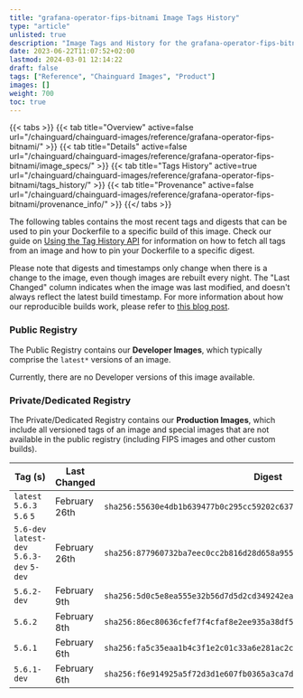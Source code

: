 ```yaml
---
title: "grafana-operator-fips-bitnami Image Tags History"
type: "article"
unlisted: true
description: "Image Tags and History for the grafana-operator-fips-bitnami Chainguard Image"
date: 2023-06-22T11:07:52+02:00
lastmod: 2024-03-01 12:14:22
draft: false
tags: ["Reference", "Chainguard Images", "Product"]
images: []
weight: 700
toc: true
---
```


{{< tabs >}}
{{< tab title="Overview" active=false url="/chainguard/chainguard-images/reference/grafana-operator-fips-bitnami/" >}}
{{< tab title="Details" active=false url="/chainguard/chainguard-images/reference/grafana-operator-fips-bitnami/image_specs/" >}}
{{< tab title="Tags History" active=true url="/chainguard/chainguard-images/reference/grafana-operator-fips-bitnami/tags_history/" >}}
{{< tab title="Provenance" active=false url="/chainguard/chainguard-images/reference/grafana-operator-fips-bitnami/provenance_info/" >}}
{{</ tabs >}}

The following tables contains the most recent tags and digests that can be used to pin your Dockerfile to a specific build of this image. Check our guide on [Using the Tag History API](/chainguard/chainguard-images/using-the-tag-history-api/) for information on how to fetch all tags from an image and how to pin your Dockerfile to a specific digest.

Please note that digests and timestamps only change when there is a change to the image, even though images are rebuilt every night. The "Last Changed" column indicates when the image was last modified, and doesn't always reflect the latest build timestamp. For more information about how our reproducible builds work, please refer to [this blog post](https://www.chainguard.dev/unchained/reproducing-chainguards-reproducible-image-builds).

### Public Registry
The Public Registry contains our **Developer Images**, which typically comprise the `latest*` versions of an image.

Currently, there are no Developer versions of this image available.

### Private/Dedicated Registry
The Private/Dedicated Registry contains our **Production Images**, which include all versioned tags of an image and special images that are not available in the public registry (including FIPS images and other custom builds).

| Tag (s)                                     | Last Changed  | Digest                                                                    |
|---------------------------------------------|---------------|---------------------------------------------------------------------------|
|  `latest` `5.6.3` `5.6` `5`                 | February 26th | `sha256:55630e4db1b639477b0c295cc59202c63753422f32f9cd0450ed0eb34d817e20` |
|  `5.6-dev` `latest-dev` `5.6.3-dev` `5-dev` | February 26th | `sha256:877960732ba7eec0cc2b816d28d658a95545a8404753224f45efc04d95fa0aef` |
|  `5.6.2-dev`                                | February 9th  | `sha256:5d0c5e8ea555e32b56d7d5d2cd349242eac8a32b1ca84ebda820673d1b623804` |
|  `5.6.2`                                    | February 8th  | `sha256:86ec80636cfef7f4cfaf8e2ee935a38df56eb210aeead4f45ab7001a7537ea02` |
|  `5.6.1`                                    | February 6th  | `sha256:fa5c35eaa1b4c3f1e2c01c33a6e281ac2c90a9c30433f6c76972596ce9f3dcfd` |
|  `5.6.1-dev`                                | February 6th  | `sha256:f6e914925a5f72d3d1e607fb0365a3ca7d0efee5c936cb4e6153447de45d52ca` |

